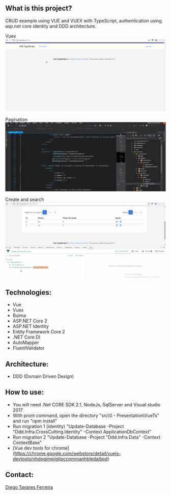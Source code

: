 ## What is this project?
CRUD example using VUE and VUEX with TypeScript, authentication using asp.net core identity and DDD architecture.

Vuex
![](vuex.gif)

Pagination 
![](paginacao.gif)

Create and search
![](cadastro_pesquisa.gif)


## Technologies:
- Vue
- Vuex
- Bulma
- ASP.NET Core 2
- ASP.NET Identity
- Entity Framework Core 2
- .NET Core DI
- AutoMapper
- FluentValidator

## Architecture:
- DDD (Domain Driven Design) 

## How to use:
- You will need .Net CORE SDK 2.1, NodeJs, SqlServer and Visual studio 2017
- With pront command, open the directory "src\0 - Presentation\VueTs" and run "npm install" 
- Run migration 1 (identity) "Update-Database -Project "Ddd.Infra.CrossCutting.Identity" -Context ApplicationDbContext" 
- Run migration 2 "Update-Database -Project "Ddd.Infra.Data" -Context ContextBase"
- [Vue dev tools for chrome] (https://chrome.google.com/webstore/detail/vuejs-devtools/nhdogjmejiglipccpnnnanhbledajbpd)


## Contact:
[Diego Tavares Ferreira](https://www.linkedin.com/in/diego-tavares-ferreira/)
